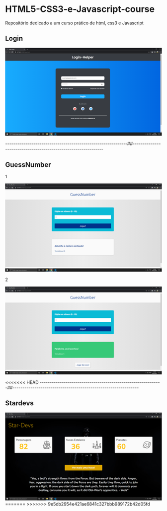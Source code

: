 # HTML5-CSS3-e-Javascript-course
Repositório dedicado a um curso prático de html, css3 e Javascript

## Login

<img src= "images/Login.png" width= "800">

-------------------------------------------------------------##---------------------------------------------------------------

## GuessNumber
1

<img src= "images/GuessNumber1.png" width= "800">

2

<img src= "images/GuessNumber2.png" width= "800">

<<<<<<< HEAD
-------------------------------------------------------------##---------------------------------------------------------------

## Stardevs

<img src= "images/Stardevs.png" width= "800">
=======
>>>>>>> 9e5db2954e421ae6841c327bbb989172b42d05fd
